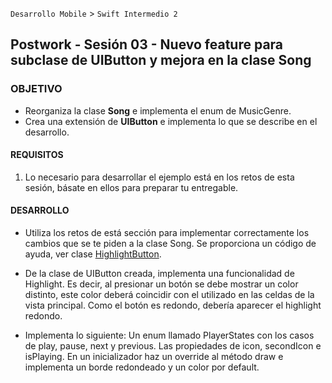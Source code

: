 `Desarrollo Mobile` > `Swift Intermedio 2`

## Postwork - Sesión 03 - Nuevo feature para subclase de UIButton y mejora en la clase **Song**

### OBJETIVO

- Reorganiza la clase **Song** e implementa el enum de MusicGenre.
- Crea una extensión de **UIButton** e implementa lo que se describe en el desarrollo.

#### REQUISITOS

1. Lo necesario para desarrollar el ejemplo está en los retos de esta sesión, básate en ellos para preparar tu entregable.

#### DESARROLLO

* Utiliza los  retos de está sección para implementar correctamente los cambios que se te piden a la clase Song.
Se proporciona un código de ayuda, ver clase [HighlightButton](HighlightButton.swift).

* De la clase de UIButton creada, implementa una funcionalidad de Highlight. Es decir, al presionar un botón se debe mostrar un color distinto, este color deberá coincidir con el utilizado en las celdas de la vista principal. Como el botón es redondo, debería aparecer el highlight redondo.
 
* Implementa lo siguiente:
Un enum llamado PlayerStates con los casos de play, pause, next y previous.
Las propiedades de icon, secondIcon e isPlaying.
En un inicializador haz un override al método draw e implementa un borde redondeado y un color por default.